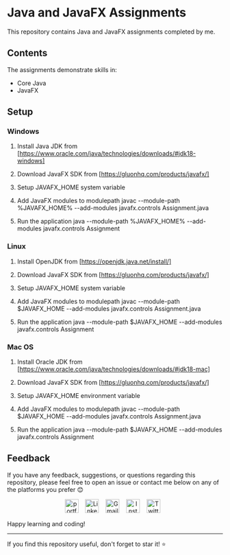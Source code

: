 # Java and JavaFX Assignments 

This repository contains Java and JavaFX assignments completed by me. 


## Contents

The assignments demonstrate skills in:

- Core Java
- JavaFX


## Setup 

### Windows

1. Install Java JDK from [https://www.oracle.com/java/technologies/downloads/#jdk18-windows]
2. Download JavaFX SDK from [https://gluonhq.com/products/javafx/]
3. Setup JAVAFX_HOME system variable 
4. Add JavaFX modules to modulepath
javac --module-path %JAVAFX_HOME% --add-modules javafx.controls Assignment.java

5. Run the application
java --module-path %JAVAFX_HOME% --add-modules javafx.controls Assignment


### Linux

1. Install OpenJDK from [https://openjdk.java.net/install/]
2. Download JavaFX SDK from [https://gluonhq.com/products/javafx/] 
3. Setup JAVAFX_HOME system variable
4. Add JavaFX modules to modulepath
javac --module-path $JAVAFX_HOME --add-modules javafx.controls Assignment.java

5. Run the application
java --module-path $JAVAFX_HOME --add-modules javafx.controls Assignment


### Mac OS

1. Install Oracle JDK from [https://www.oracle.com/java/technologies/downloads/#jdk18-mac]
2. Download JavaFX SDK from [https://gluonhq.com/products/javafx/]
3. Setup JAVAFX_HOME environment variable
4. Add JavaFX modules to modulepath
javac --module-path $JAVAFX_HOME --add-modules javafx.controls Assignment.java

5. Run the application
java --module-path $JAVAFX_HOME --add-modules javafx.controls Assignment

## Feedback

If you have any feedback, suggestions, or questions regarding this repository, please feel free to open an issue or contact me below on any of the platforms you prefer 😊
<br/>
<p align="center">
  <a href="https://pulkitmathur.me/"><img src="https://media.licdn.com/dms/image/D4D03AQHWtA5nb5urXQ/profile-displayphoto-shrink_400_400/0/1698489701087?e=1712188800&v=beta&t=AuhifMq_1CChIXsMal3ac7OYnyMgRdBIFf6U4COIY2w" alt="portfolio" width="32"></a>&nbsp;&nbsp;&nbsp;
  <a href="https://www.linkedin.com/in/pulkitkmathur/"><img src="https://github.com/TheDudeThatCode/TheDudeThatCode/blob/master/Assets/Linkedin.svg" alt="Linkedin Logo" width="32"></a>&nbsp;&nbsp;&nbsp;
  <a href="mailto:pulkitmathur.me@gmail.com"><img src="https://github.com/TheDudeThatCode/TheDudeThatCode/blob/master/Assets/Gmail.svg" alt="Gmail logo" height="32"></a>&nbsp;&nbsp;&nbsp;
  <a href="https://www.instagram.com/pulkitkumarmathur/"><img src="https://github.com/TheDudeThatCode/TheDudeThatCode/blob/master/Assets/Instagram.svg" alt="Instagram Logo" width="32"></a>&nbsp;&nbsp;&nbsp;
  <a href="https://twitter.com/pulkitkmathur"><img src="https://upload.wikimedia.org/wikipedia/commons/5/57/X_logo_2023_%28white%29.png" alt="Twitter Logo" width="32"></a>&nbsp;&nbsp;&nbsp;
</p>


Happy learning and coding!

---

If you find this repository useful, don't forget to star it! ⭐️

